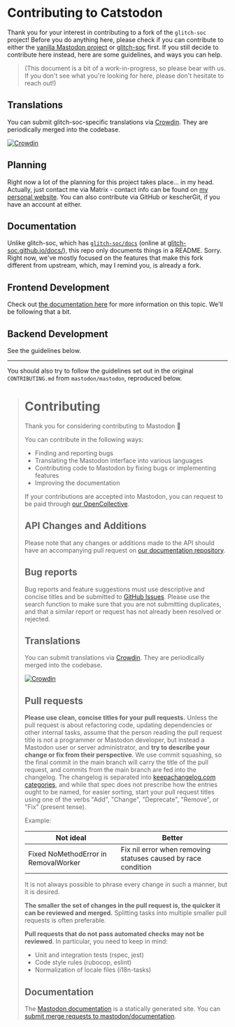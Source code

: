 # Contributing to Catstodon

Thank you for your interest in contributing to a fork of the `glitch-soc` project!
Before you do anything here, please check if you can contribute to either the [vanilla Mastodon project](https://github.com/mastodon/mastodon) or [glitch-soc](https://github.com/glitch-soc/mastodon) first.
If you still decide to contribute here instead, here are some guidelines, and ways you can help.

> (This document is a bit of a work-in-progress, so please bear with us.
> If you don't see what you're looking for here, please don't hesitate to reach out!)

## Translations

You can submit glitch-soc-specific translations via [Crowdin](https://crowdin.com/project/glitch-soc). They are periodically merged into the codebase.

[![Crowdin](https://badges.crowdin.net/glitch-soc/localized.svg)](https://crowdin.com/project/glitch-soc)

## Planning

Right now a lot of the planning for this project takes place... in my head. Actually, just contact me via Matrix - contact info can be found on [my personal website](https://kescher.at). You can also contribute via GitHub or kescherGit, if you have an account at either.

## Documentation

Unlike glitch-soc, which has [`glitch-soc/docs`](https://github.com/glitch-soc/docs) (online at [glitch-soc.github.io/docs/](https://glitch-soc.github.io/docs/)), this repo only documents things in a README. Sorry.
Right now, we've mostly focused on the features that make this fork different from upstream, which, may I remind you, is already a fork.

## Frontend Development

Check out [the documentation here](https://glitch-soc.github.io/docs/contributing/frontend/) for more information on this topic. We'll be following that a bit.

## Backend Development

See the guidelines below.

---

You should also try to follow the guidelines set out in the original `CONTRIBUTING.md` from `mastodon/mastodon`, reproduced below.

<blockquote>

# Contributing

Thank you for considering contributing to Mastodon 🐘

You can contribute in the following ways:

- Finding and reporting bugs
- Translating the Mastodon interface into various languages
- Contributing code to Mastodon by fixing bugs or implementing features
- Improving the documentation

If your contributions are accepted into Mastodon, you can request to be paid through [our OpenCollective](https://opencollective.com/mastodon).

## API Changes and Additions

Please note that any changes or additions made to the API should have an accompanying pull request on [our documentation repository](https://github.com/mastodon/documentation).

## Bug reports

Bug reports and feature suggestions must use descriptive and concise titles and be submitted to [GitHub Issues](https://github.com/mastodon/mastodon/issues). Please use the search function to make sure that you are not submitting duplicates, and that a similar report or request has not already been resolved or rejected.

## Translations

You can submit translations via [Crowdin](https://crowdin.com/project/mastodon). They are periodically merged into the codebase.

[![Crowdin](https://d322cqt584bo4o.cloudfront.net/mastodon/localized.svg)](https://crowdin.com/project/mastodon)

## Pull requests

**Please use clean, concise titles for your pull requests.** Unless the pull request is about refactoring code, updating dependencies or other internal tasks, assume that the person reading the pull request title is not a programmer or Mastodon developer, but instead a Mastodon user or server administrator, and **try to describe your change or fix from their perspective**. We use commit squashing, so the final commit in the main branch will carry the title of the pull request, and commits from the main branch are fed into the changelog. The changelog is separated into [keepachangelog.com categories](https://keepachangelog.com/en/1.0.0/), and while that spec does not prescribe how the entries ought to be named, for easier sorting, start your pull request titles using one of the verbs "Add", "Change", "Deprecate", "Remove", or "Fix" (present tense).

Example:

| Not ideal                            | Better                                                        |
| ------------------------------------ | ------------------------------------------------------------- |
| Fixed NoMethodError in RemovalWorker | Fix nil error when removing statuses caused by race condition |

It is not always possible to phrase every change in such a manner, but it is desired.

**The smaller the set of changes in the pull request is, the quicker it can be reviewed and merged.** Splitting tasks into multiple smaller pull requests is often preferable.

**Pull requests that do not pass automated checks may not be reviewed**. In particular, you need to keep in mind:

- Unit and integration tests (rspec, jest)
- Code style rules (rubocop, eslint)
- Normalization of locale files (i18n-tasks)

## Documentation

The [Mastodon documentation](https://docs.joinmastodon.org) is a statically generated site. You can [submit merge requests to mastodon/documentation](https://github.com/mastodon/documentation).

</blockquote>
